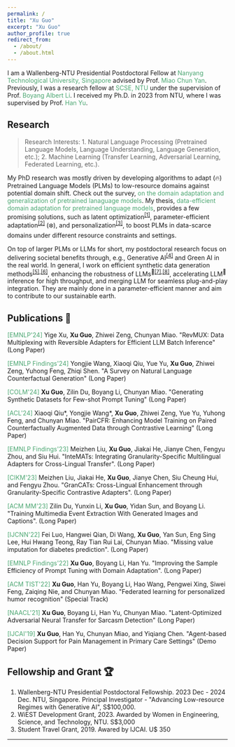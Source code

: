 ```yaml
---
permalink: /
title: "Xu Guo"
excerpt: "Xu Guo"
author_profile: true
redirect_from: 
  - /about/
  - /about.html
---
```


I am a Wallenberg-NTU Presidential Postdoctoral Fellow at <a href="https://www.ntu.edu.sg/" style="color: #4ca772; text-decoration: none;">Nanyang Technological University, Singapore</a> advised by Prof. <a href="https://dr.ntu.edu.sg/cris/rp/rp00084" style="color: #4ca772; text-decoration: none;">Miao Chun Yan</a>.
Previously, I was a research fellow at <a href="https://www.ntu.edu.sg/scse" style="color: #4ca772; text-decoration: none;">SCSE, NTU</a>
under the supervision of Prof. <a href="http://www.boyangli.org/" style="color: #4ca772; text-decoration: none;">Boyang Albert Li</a>.
I received my Ph.D. in 2023 from NTU, where I was supervised by Prof. <a href="https://personal.ntu.edu.sg/han.yu/" style="color: #4ca772; text-decoration: none;">Han Yu</a>.

[//]: # (> <span style="color:red"> *Hiring!* </span> A <a href="https://ntu.wd3.myworkdayjobs.com/en-US/Careers/details/Research-Scientist--Computer-Science-Natural-Language-Processing-_R00017008">Research Scientist</a> and a )

[//]: # (> <a href="https://ntu.wd3.myworkdayjobs.com/en-US/Careers/details/Research-Engineer-I-or-II--Computer-Science--Natural-Language-Processing-_R00017009"> Research Engineer &#40;I or II&#41;</a> position is available at NTU!)

[//]: # (> Candidates will be working on Large Language Models for Health. )


## Research

> Research Interests: 1. Natural Language Processing (Pretrained Language Models, Language Understanding, Language Generation, etc.); 2. Machine Learning (Transfer Learning, Adversarial Learning, Federated Learning, etc.).

My PhD research was mostly driven by developing algorithms to adapt (🔥) Pretrained Language Models (PLMs) to low-resource domains against potential domain shift. 
Check out the survey, <a href="https://arxiv.org/pdf/2211.03154.pdf" style="color: #4ca772; text-decoration: none;">on the domain adaptation and generalization of pretrained lanaguage models</a>. 
My thesis, <a href="https://dr.ntu.edu.sg/bitstream/10356/167965/2/PhD_Thesis_GuoXu.pdf" style="color: #4ca772; text-decoration: none;">data-efficient domain adaptation for pretrained language models</a>, 
provides a few promising solutions, such as latent optimization<sup>[[1]](https://aclanthology.org/2021.naacl-main.425.pdf)</sup>, parameter-efficient adaptation<sup>[[2]](https://aclanthology.org/2022.findings-emnlp.258.pdf)</sup> (❄️), 
and personalization<sup>[[3]](https://dl.acm.org/doi/10.1145/3511710)</sup>, to boost PLMs in data-scarce domains under different resource constraints and settings. 

On top of larger PLMs or LLMs for short, my postdoctoral research focus on delivering societal benefits through, e.g., Generative AI<sup>[[4]](https://arxiv.org/pdf/2403.04190)</sup> and Green AI in the real world.
In general, I work on efficient synthetic data generation methods<sup>[[5]](https://dl.acm.org/doi/pdf/10.1145/3581783.3612526),[[6]](https://openreview.net/pdf/22a35aecb8e57c14e0f014a23df9807ab7d1a1e1.pdf)</sup>, 
enhancing the robustness of LLMs<sup>💪</sup><sup>[[7]](https://arxiv.org/pdf/2406.06633),[[8]](https://arxiv.org/pdf/2407.03993)</sup>, 
accelerating LLM<sup>🚀</sup> inference for high throughput, 
and merging LLM for seamless plug-and-play integration.
They are mainly done in a parameter-efficient manner and aim to contribute to our sustainable earth.


## Publications 📖
<span style="color: #4ca772">[EMNLP'24]</span> Yige Xu, **Xu Guo**, Zhiwei Zeng, Chunyan Miao. "RevMUX: Data Multiplexing with Reversible Adapters for Efficient LLM Batch Inference" (Long Paper)

<span style="color: #4ca772">[EMNLP Findings'24]</span> Yongjie Wang, Xiaoqi Qiu, Yue Yu, **Xu Guo**, Zhiwei Zeng, Yuhong Feng, Zhiqi Shen. "A Survey on Natural Language Counterfactual Generation" (Long Paper)

<span style="color: #4ca772">[COLM'24]</span> **Xu Guo**, Zilin Du, Boyang Li, Chunyan Miao. "Generating Synthetic Datasets for Few-shot Prompt Tuning" (Long Paper)

<span style="color: #4ca772">[ACL'24]</span> Xiaoqi Qiu\*, Yongjie Wang\*, **Xu Guo**, Zhiwei Zeng, Yue Yu, Yuhong Feng, and Chunyan Miao. "PairCFR: Enhancing Model Training on Paired Counterfactually Augmented Data through Contrastive Learning" (Long Paper)

<span style="color: #4ca772">[EMNLP Findings'23]</span> Meizhen Liu, **Xu Guo**, Jiakai He, Jianye Chen, Fengyu Zhou, and Siu Hui. "InteMATs: Integrating Granularity-Specific Multilingual Adapters for Cross-Lingual Transfer". (Long Paper)

<span style="color: #4ca772">[CIKM'23]</span> Meizhen Liu, Jiakai He, **Xu Guo**, Jianye Chen, Siu Cheung Hui, and Fengyu Zhou. "GranCATs: Cross-Lingual Enhancement through Granularity-Specific Contrastive Adapters". (Long Paper)

<span style="color: #4ca772">[ACM MM'23]</span> Zilin Du, Yunxin Li, **Xu Guo**, Yidan Sun, and Boyang Li. "Training Multimedia Event Extraction With Generated Images and Captions". (Long Paper) 

<span style="color: #4ca772">[IJCNN'22]</span> Fei Luo, Hangwei Qian, Di Wang, **Xu Guo**, Yan Sun, Eng Sing Lee, Hui Hwang Teong, Ray Tian Rui Lai, Chunyan Miao. "Missing value imputation for diabetes prediction". (Long Paper)

<span style="color: #4ca772">[EMNLP Findings'22]</span> **Xu Guo**, Boyang Li, Han Yu. "Improving the Sample Efficiency of Prompt Tuning with Domain Adaptation". (Long Paper)

<span style="color: #4ca772">[ACM TIST'22]</span> **Xu Guo**, Han Yu, Boyang Li, Hao Wang, Pengwei Xing, Siwei Feng, Zaiqing Nie, and Chunyan Miao. "Federated learning for personalized humor recognition" (Special Track)

<span style="color: #4ca772">[NAACL'21]</span> **Xu Guo**, Boyang Li, Han Yu, Chunyan Miao. "Latent-Optimized Adversarial Neural Transfer for Sarcasm Detection" (Long Paper)

<span style="color: #4ca772">[IJCAI'19]</span> **Xu Guo**, Han Yu, Chunyan Miao, and Yiqiang Chen. "Agent-based Decision Support for Pain Management in Primary Care Settings" (Demo Paper)



[//]: # (News)

[//]: # (---)

[//]: # (* 10.23/2023. Served as a Session Chair at CIKM.)

[//]: # (* 10.9/2023. Visiting TUM, Germany.)

[//]: # (* 10/2023. One [paper]&#40;https://aclanthology.org/2023.findings-emnlp.335.pdf&#41; accepted to EMNLP Findings. )

[//]: # (* 08/2023. One [paper]&#40;https://dl.acm.org/doi/pdf/10.1145/3583780.3614896&#41; accepted to CIKM. )

[//]: # (* 07/2023. One [paper]&#40;https://browse.arxiv.org/pdf/2306.08966.pdf&#41; accepted to ACM MM.)

[//]: # (* 06/2023. Awarded [Wallenberg-NTU Presidential Postdoctoral Fellowship.]&#40;https://www.ntu.edu.sg/research/research-careers/presidential-postdoctoral-fellowship-&#40;ppf&#41;#Content_C048_Col01&#41;)

[//]: # (* 02/05/2023. Successfully defended my PhD.)

[//]: # (* 02/2023. Awarded [WiEST Development Grant]&#40;https://www.ntu.edu.sg/women/wiest-development-grant&#41;. Women in STEM at NTU.)


## Fellowship and Grant 🏆



1. Wallenberg-NTU Presidential Postdoctoral Fellowship. 2023 Dec - 2024 Dec. NTU, Singapore. Principal Investigator - "Advancing Low-resource Regimes with Generative AI", S$100,000.
2. WiEST Development Grant, 2023. Awarded by Women in Engineering, Science, and Technology, NTU. S$3,000
3. Student Travel Grant, 2019. Awared by IJCAI. U\$ 350


----



